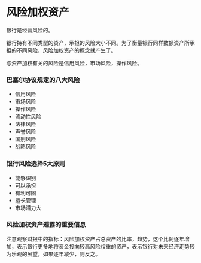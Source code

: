 # 风险加权资产

银行是经营风险的。

银行持有不同类型的资产，承担的风险大小不同。为了衡量银行同样数额资产所承担的不同风险，风险加权资产的概念就产生了。

与资产加权有关的风险是信用风险，市场风险，操作风险。

### 巴塞尔协议规定的八大风险

- 信用风险
- 市场风险
- 操作风险
- 流动性风险
- 法律风险
- 声誉风险
- 国别风险
- 战略风险

### 银行风险选择5大原则

- 能够识别
- 可以承担
- 有利可图
- 擅长管理
- 市场潜力大

### 风险加权资产透露的重要信息

注意观察财报中的指标：风险加权资产占总资产的比率，趋势，这个比例逐年增加，表示银行更多地将资金投向较高风险权重的资产，表示银行对未来经济走势较为乐观的展望，如果逐年减少，则反之。
